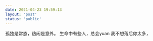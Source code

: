 ```yaml
---
date: 2021-04-23 19:59:13
layout: 'post'
status: 'public'
---
```

孤独是常态，热闹是意外。
生命中有些人，总会yuan
我不想落后你太多，